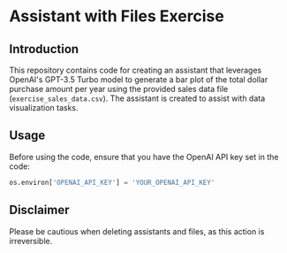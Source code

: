 # Assistant with Files Exercise

## Introduction

This repository contains code for creating an assistant that leverages OpenAI's GPT-3.5 Turbo model to generate a bar plot of the total dollar purchase amount per year using the provided sales data file (`exercise_sales_data.csv`). The assistant is created to assist with data visualization tasks.

## Usage
Before using the code, ensure that you have the OpenAI API key set in the code:

```python
os.environ['OPENAI_API_KEY'] = 'YOUR_OPENAI_API_KEY'
```

## Disclaimer
Please be cautious when deleting assistants and files, as this action is irreversible.

